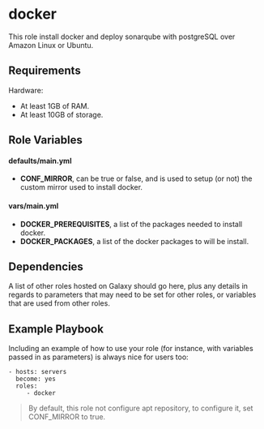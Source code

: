 docker
=========

This role install docker and deploy sonarqube with postgreSQL over Amazon Linux or Ubuntu.

Requirements
------------

Hardware:
* At least 1GB of RAM.
* At least 10GB of storage.

Role Variables
--------------

#### defaults/main.yml
* **CONF_MIRROR**, can be true or false, and is used to setup (or not) the custom mirror used to install docker.

#### vars/main.yml
* **DOCKER_PREREQUISITES**, a list of the packages needed to install docker.
* **DOCKER_PACKAGES**, a list of the docker packages to will be install.

Dependencies
------------

A list of other roles hosted on Galaxy should go here, plus any details in regards to parameters that may need to be set for other roles, or variables that are used from other roles.

Example Playbook
----------------

Including an example of how to use your role (for instance, with variables passed in as parameters) is always nice for users too:

    - hosts: servers
      become: yes
      roles:
         - docker

> By default, this role not configure apt repository, to configure it, set CONF_MIRROR to true.
